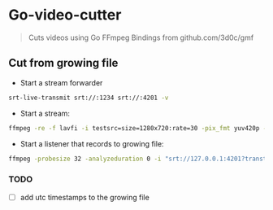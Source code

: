 # Go-video-cutter

> Cuts videos using Go FFmpeg Bindings from github.com/3d0c/gmf

## Cut from growing file

- Start a stream forwarder

```bash
srt-live-transmit srt://:1234 srt://:4201 -v
```

- Start a stream:

```bash
ffmpeg -re -f lavfi -i testsrc=size=1280x720:rate=30 -pix_fmt yuv420p -vf "drawtext=fontfile=/usr/share/fonts/dejavu/DejaVuSans-Bold.ttf: 'text=%{localtime\:%T}': fontcolor=white@0.8: x=7: y=70: fontsize=(h/20)" -c:v libx264 -preset ultrafast  -f mpegts "srt://127.0.0.1:1234?pkt_size=1316"
```

- Start a listener that records to growing file:

```bash
ffmpeg -probesize 32 -analyzeduration 0 -i "srt://127.0.0.1:4201?transtype=live&latency=0&recv_buffer_size=0" -c copy -f mpegts - | tee -a /tmp/out.ts
```

### TODO

- [ ] add utc timestamps to the growing file
